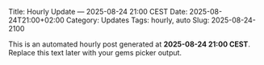Title: Hourly Update — 2025-08-24 21:00 CEST
Date: 2025-08-24T21:00+02:00
Category: Updates
Tags: hourly, auto
Slug: 2025-08-24-2100

This is an automated hourly post generated at **2025-08-24 21:00 CEST**.
Replace this text later with your gems picker output.
